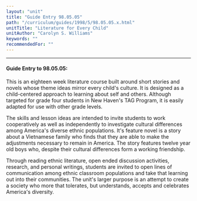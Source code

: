 ```yaml
---
layout: "unit"
title: "Guide Entry 98.05.05"
path: "/curriculum/guides/1998/5/98.05.05.x.html"
unitTitle: "Literature for Every Child"
unitAuthor: "Carolyn S. Williams"
keywords: ""
recommendedFor: ""
---
```

<body>
<hr/>
 <h4>
  Guide Entry to 98.05.05:
 </h4>
 This is an eighteen week literature course built around short stories and novels whose theme ideas mirror every child's culture.  It is designed as a child-centered approach to learning about self and others.  Although targeted for grade four students in New Haven's TAG Program, it is easily adapted for use with other grade levels.
 <p>
  The skills and lesson ideas are intended to invite students to work cooperatively as well as independently to investigate cultural differences among America's diverse ethnic populations.  It's feature novel is a story about a Vietnamese family who finds that they are able to make the adjustments necessary to remain in America.  The story features twelve year old boys who, despite their cultural differences form a working friendship.
 </p>
 <p>
  Through reading ethnic literature, open ended discussion activities, research, and personal writings, students are invited to open lines of communication among ethnic classroom populations and take that learning out into their communities.  The unit's larger purpose is an attempt to create a society who more that tolerates, but understands, accepts and celebrates America's diversity.
 </p>

</body>